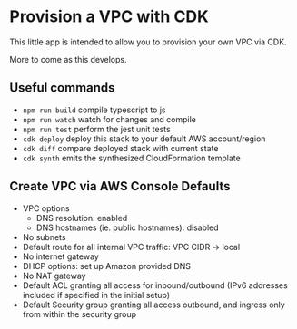 # Provision a VPC with CDK

This little app is intended to allow you to provision your own VPC via CDK.

More to come as this develops.

## Useful commands

 * `npm run build`   compile typescript to js
 * `npm run watch`   watch for changes and compile
 * `npm run test`    perform the jest unit tests
 * `cdk deploy`      deploy this stack to your default AWS account/region
 * `cdk diff`        compare deployed stack with current state
 * `cdk synth`       emits the synthesized CloudFormation template

## Create VPC via AWS Console Defaults

 * VPC options
   * DNS resolution: enabled
   * DNS hostnames (ie. public hostnames): disabled
 * No subnets
 * Default route for all internal VPC traffic: VPC CIDR -> local
 * No internet gateway
 * DHCP options: set up Amazon provided DNS
 * No NAT gateway
 * Default ACL granting all access for inbound/outbound (IPv6 addresses included if specified in the initial setup)
 * Default Security group granting all access outbound, and ingress only from within the security group
